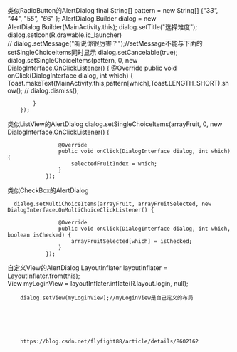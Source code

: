 

类似RadioButton的AlertDialog
final String[] pattern = new String[] {"3*3", "4*4", "5*5", "6*6" };
        AlertDialog.Builder dialog = new AlertDialog.Builder(MainActivity.this);
        dialog.setTitle("选择难度");
        dialog.setIcon(R.drawable.ic_launcher)  
//        dialog.setMessage("听说你很厉害？");//setMessage不能与下面的setSingleChoiceItems同时显示
        dialog.setCancelable(true);
        dialog.setSingleChoiceItems(pattern, 0, new DialogInterface.OnClickListener() {
            @Override
            public void onClick(DialogInterface dialog, int which) {
                Toast.makeText(MainActivity.this,pattern[which],Toast.LENGTH_SHORT).show();
//                dialog.dismiss();

            }
        });
        
类似ListView的AlertDialog
        dialog.setSingleChoiceItems(arrayFruit, 0, new DialogInterface.OnClickListener() {   
    
                    @Override   
                    public void onClick(DialogInterface dialog, int which) {   
                        selectedFruitIndex = which;   
                    }   
                });
                
类似CheckBox的AlertDialog

      dialog.setMultiChoiceItems(arrayFruit, arrayFruitSelected, new DialogInterface.OnMultiChoiceClickListener() {   
                       
                    @Override   
                    public void onClick(DialogInterface dialog, int which, boolean isChecked) {   
                        arrayFruitSelected[which] = isChecked;   
                    }   
                });
                
                
自定义View的AlertDialog
    LayoutInflater layoutInflater = LayoutInflater.from(this);   
        View myLoginView = layoutInflater.inflate(R.layout.login, null); 
        
        dialog.setView(myLoginView);//myLoginView是自己定义的布局
        
        
        
        
        
        
        https://blog.csdn.net/flyfight88/article/details/8602162
